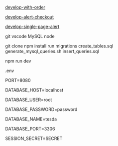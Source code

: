 [develop-with-order](https://github.com/Skuukzkyy/node_template/tree/develop-with-order)

[develop-alert-checkout](https://github.com/Skuukzkyy/node_template/tree/develop-alert-checkout)

[develop-single-page-alert](https://github.com/Skuukzkyy/node_template/tree/develop-single-page-alert)



git
vscode
MySQL
node


git clone
npm install
run migrations
	create_tables.sql
	generate_mysql_queries.sh
	insert_queries.sql

npm run dev




.env

PORT=8080

DATABASE_HOST=localhost

DATABASE_USER=root

DATABASE_PASSWORD=password

DATABASE_NAME=tesda

DATABASE_PORT=3306

SESSION_SECRET=SECRET
